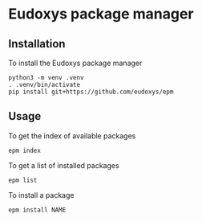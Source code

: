 # Eudoxys package manager

## Installation

To install the Eudoxys package manager

    python3 -m venv .venv
    . .venv/bin/activate
    pip install git+https://github.com/eudoxys/epm

## Usage

To get the index of available packages

    epm index

To get a list of installed packages

    epm list

To install a package

    epm install NAME


